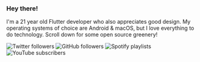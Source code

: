 ### Hey there!

I'm a 21 year old Flutter developer who also appreciates good design. My operating systems of choice are Android & macOS, but I love everything to do technology. Scroll down for some open source greenery!

![Twitter followers](https://img.shields.io/twitter/follow/urmilshroff?color=1da1f2&label=Followers&style=for-the-badge&logo=twitter) ![GitHub followers](https://img.shields.io/github/followers/urmilshroff?color=24292e&label=Followers&style=for-the-badge&logo=github) ![Spotify playlists](https://img.shields.io/badge/Playlists-10+-<1ed760>?style=for-the-badge&logo=spotify) ![YouTube subscribers](https://img.shields.io/badge/Subscribers-2K-<ff0100>?style=for-the-badge&logo=youtube)
